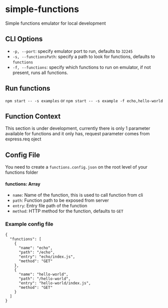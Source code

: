 # simple-functions
Simple functions emulator for local development


## CLI Options
  - `-p, --port`: specify emulator port to run, defaults to `32245`
  - `-s, --functionsPath`: specify a path to look for functions, defaults to `functions`
  - `-f, --functions`: specify which functions to run on emulator, if not present, runs all functions.


## Run functions
  `npm start -- -s examples` or `npm start -- -s example -f echo,hello-world`


## Function Context
This section is under development, currently there is only 1 parameter available for functions and it only has, request parameter comes from express.req oject


## Config File
You need to create a `functions.config.json` on the root level of your functions folder

#### functions: Array
  - `name`: Name of the function, this is used to call function from cli
  - `path`: Function path to be exposed from server
  - `entry`: Entry file path of the function
  - `method`: HTTP method for the function, defaults to `GET`


### Example config file 
    {
      "functions": [
        {
          "name": "echo",
          "path": "/echo",
          "entry": "echo/index.js",
          "method": "GET"
        },
        {
          "name": "hello-world",
          "path": "/hello-world",
          "entry": "hello-world/index.js",
          "method": "GET"
        }
      ]
    }
